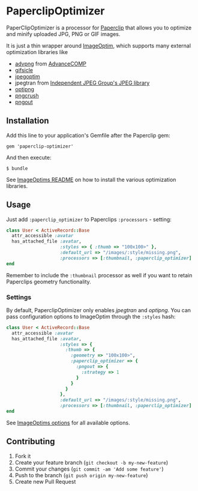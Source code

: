 # PaperclipOptimizer

PaperClipOptimizer is a processor for [Paperclip](https://github.com/thoughtbot/paperclip) that allows 
you to optimize and minify uploaded JPG, PNG or GIF images.

It is just a thin wrapper around [ImageOptim](https://github.com/toy/image_optim), 
which supports many external optimization libraries like

* [advpng](http://advancemame.sourceforge.net/doc-advpng.html) from 
  [AdvanceCOMP](http://advancemame.sourceforge.net/comp-readme.html)
* [gifsicle](http://www.lcdf.org/gifsicle/)
* [jpegoptim](http://www.kokkonen.net/tjko/projects.html)
* jpegtran from [Independent JPEG Group's JPEG library](http://www.ijg.org/)
* [optipng](http://optipng.sourceforge.net/)
* [pngcrush](http://pmt.sourceforge.net/pngcrush/)
* [pngout](http://www.advsys.net/ken/util/pngout.htm)

## Installation

Add this line to your application's Gemfile after the Paperclip gem:

    gem 'paperclip-optimizer'

And then execute:

    $ bundle

See [ImageOptims README](https://github.com/toy/image_optim#binaries-location) 
on how to install the various optimization libraries.

## Usage

Just add ```:paperclip_optimizer``` to Paperclips ```:processors``` - setting:

```ruby
class User < ActiveRecord::Base
  attr_accessible :avatar
  has_attached_file :avatar, 
                    :styles => { :thumb => "100x100>" },
                    :default_url => "/images/:style/missing.png",
                    :processors => [:thumbnail, :paperclip_optimizer]
end
```

Remember to include the ```:thumbnail``` processor as well if you want to retain 
Paperclips geometry functionality.

### Settings

By default, PaperclipOptimizer only enables _jpegtran_ and _optipng_. You can 
pass configuration options to ImageOptim through the ```:styles``` hash:

```ruby
class User < ActiveRecord::Base
  attr_accessible :avatar
  has_attached_file :avatar, 
                    :styles => {
                      :thumb => {
                        :geometry => "100x100>",
                        :paperclip_optimizer => {
                          :pngout => {
                            :strategy => 1
                          }
                        }
                      }
                    },
                    :default_url => "/images/:style/missing.png",
                    :processors => [:thumbnail, :paperclip_optimizer]
end
```

See [ImageOptims options](https://github.com/toy/image_optim#options) for 
all available options.

## Contributing

1. Fork it
2. Create your feature branch (`git checkout -b my-new-feature`)
3. Commit your changes (`git commit -am 'Add some feature'`)
4. Push to the branch (`git push origin my-new-feature`)
5. Create new Pull Request
